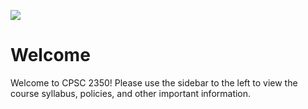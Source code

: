 ![](../images/header.jpg)

# Welcome

Welcome to CPSC 2350! Please use the sidebar to the left to view the course syllabus, policies, and other important information.